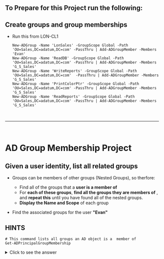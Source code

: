 
<!--
    <details><summary>Click for hint</summary><Strong> 

    ``` 
    HINT
    ```
    </Strong></details> 
    <details><summary>Click to see the answer</summary><Strong> 
    
    ```
    ANSWER
    ```

    </Strong></details> 
-->

## To Prepare for this Project run the following:

## Create groups and group memberships
- Run this from LON-CL1
  ```
  New-ADGroup -Name 'LonSales' -GroupScope Global -Path 'OU=Sales,DC=adatum,DC=com' -PassThru | Add-ADGroupMember -Members 'Evan'
  New-ADGroup -Name 'ReadDB' -GroupScope Global -Path 'OU=Sales,DC=adatum,DC=com' -PassThru | Add-ADGroupMember -Members 'G_S_Sales'
  New-ADGroup -Name 'WriteReports' -GroupScope Global -Path 'OU=Sales,DC=adatum,DC=com'  -PassThru | Add-ADGroupMember -Members 'G_S_Sales'    
  New-ADGroup -Name 'PrintColorPtr' -GroupScope Global -Path 'OU=Sales,DC=adatum,DC=com' -PassThru | Add-ADGroupMember -Members 'G_S_Sales'  
  New-ADGroup -Name 'ReadReports' -GroupScope Global -Path 'OU=Sales,DC=adatum,DC=com' -PassThru | Add-ADGroupMember -Members 'G_S_Sales'

  ```

<br>

---

<br>

# AD Group Membership Project
## Given a user identity, list all related groups

- Groups can be members of other groups (Nested Groups), so therfore:
  - Find all of the groups that a **user is a member of**
  - For **each of these groups**, **find all the groups they are members of** , and **repeat this** until you have found all of the nested groups.
  - **Display the Name and Scope** of each group

- Find the associated groups for the user **"Evan"**


## HINTS
```
# This command lists all groups an AD object is a  member of
Get-ADPrincipalGroupMembership 

```

<details><summary>Click to see the answer</summary><Strong> 
    
```
function Find-AssociatedGroupMembership {
  Param ($SamAccountName)
  function MemberOf {
    Param($ADObject)
    $Groups = Get-ADPrincipalGroupMembership -Identity $ADObject
    foreach ($Group in $Groups) {
      $Group | Select-Object -Property Name,GroupScope
      MemberOf -ADObject $Group
    }
  }
  $ADAccount = Get-ADUser -Identity $SamAccountName
  MemberOf -ADObject $ADAccount
} 
    
```

</Strong></details> 

